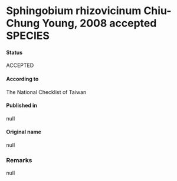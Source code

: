 # Sphingobium rhizovicinum Chiu-Chung Young, 2008 accepted SPECIES

#### Status
ACCEPTED

#### According to
The National Checklist of Taiwan

#### Published in
null

#### Original name
null

### Remarks
null